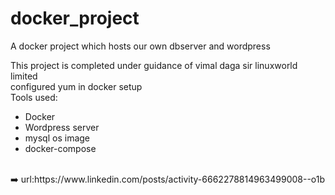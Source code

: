# docker_project
A docker project which hosts our own dbserver and wordpress<br>

This project is completed under guidance of vimal daga sir linuxworld limited<br>
configured yum in docker setup<br>
Tools used:<br>
<ul>
  <li>Docker<br></li>
  <li>Wordpress server<br></li>
  <li>mysql os image<br></li>
  <li>docker-compose<br></li>
  
</ul>
<br>
➡️ url:https://www.linkedin.com/posts/activity-6662278814963499008--o1b
